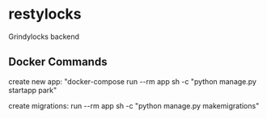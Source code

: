 # restylocks

Grindylocks backend

## Docker Commands

create new app: "docker-compose run --rm app sh -c "python manage.py startapp park"

create migrations: run --rm app sh -c "python manage.py makemigrations"

